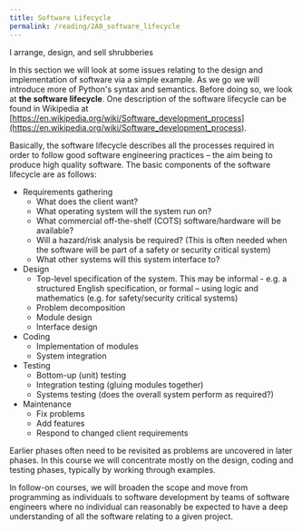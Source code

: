 ```yaml
---
title: Software Lifecycle
permalink: /reading/2A0_software_lifecycle
---
```


<div class="aside">

I arrange, design, and sell shrubberies

</div>

In this section we will look at some issues relating to the design and implementation of software via a simple example. As we go we will introduce more of Python's syntax and semantics. Before doing so, we look at **the software lifecycle**. One description of the software lifecycle can be found in Wikipedia at [https://en.wikipedia.org/wiki/Software_development_process](https://en.wikipedia.org/wiki/Software_development_process). 

Basically, the software lifecycle describes all the processes required in order to follow good software engineering practices – the aim being to produce high quality software. The basic components of the software lifecycle are as follows:

- Requirements gathering
	- What does the client want?
	- What operating system will the system run on?
	- What commercial off-the-shelf (COTS) software/hardware will be available?
	- Will a hazard/risk analysis be required? (This is often needed when the software will be part of a safety or security critical system)
	- What other systems will this system interface to?
- Design
	- Top-level specification of the system. This may be informal - e.g. a structured English specification, or formal – using logic and mathematics (e.g. for safety/security critical systems)
	- Problem decomposition
	- Module design
	- Interface design
- Coding 
	- Implementation of modules
	- System integration
- Testing 
	- Bottom-up (unit) testing
	- Integration testing (gluing modules together)
	- Systems testing (does the overall system perform as required?)
- Maintenance 
	- Fix problems
	- Add features
	- Respond to changed client requirements

Earlier phases often need to be revisited as problems are uncovered in later phases.  In this course we will concentrate mostly on the design, coding and testing phases, typically by working through examples.

In follow-on courses, we will broaden the scope and move from programming as individuals to software development by teams of software engineers where no individual can reasonably be expected to have a deep understanding of all the software relating to a given project.